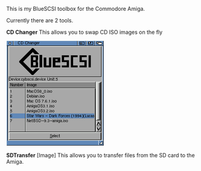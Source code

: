 This is my BlueSCSI toolbox for the Commodore Amiga.

Currently there are 2 tools.

**CD Changer** 
This allows you to swap CD ISO images on the fly

![CD Changer](CDChanger.png)

**SDTransfer**
[Image]
This allows you to transfer files from the SD card to the Amiga.
